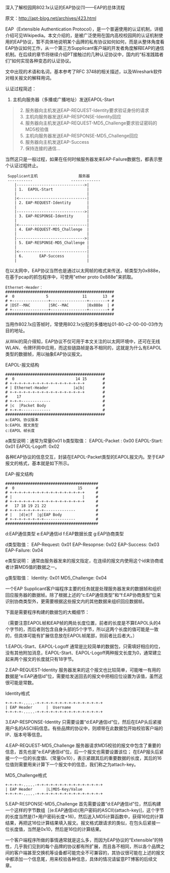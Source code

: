 深入了解校园网802.1x认证的EAP协议(1)——EAP的总体流程

原文：http://apt-blog.net/archives/423.html

EAP（Extensible Authentication Protocol），是一个普遍使用的认证机制，详细介绍可见Wikipedia。本文介绍的，是被广泛使用在国内高校校园网的认证机制使用的EAP协议，暂不具体地说明某个品牌的私有协议如何如何，而是从整体角度看EAP协议如何工作，从一个第三方Supplicant客户端的开发者角度解释EAP的通信机制。在后续的章节将继续介绍PT接触过的几种认证协议中，国内的“标准践踏者们”如何实现各种变态的认证协议。

文中出现的术语和名词，基本参考了RFC 3748的相关描述，以及Wireshark软件对相关报文的解释用词。

认证过程简述：

  1. 主机向服务器（多播或广播地址）发送EAPOL-Start
> 2. 服务器向主机发送EAP-REQUEST-Identity要求验证身份的请求
> 3. 主机向服务器发送EAP-RESPONSE-Identity回应
> 4. 服务器向主机发送EAP-REQUEST-MD5\_Challenge要求验证密码的MD5校验值
> 5. 主机向服务器发送EAP-RESPONSE-MD5\_Challenge回应
> 6. 服务器向主机发送EAP-Success
> 7. 保持连接的通信...

当然这只是一般过程，如果在任何时候服务器发来EAP-Failure数据包，都表示整个认证过程终止。
```
 Supplicant主机                  服务器
 -----------                 -------------
    |------------------------------>|
    | 1.  EAPOL-Start               |
    |                               |
    |<------------------------------|
    | 2. EAP-REQUEST-Identity       |
    |                               |
    |------------------------------>|
    | 3. EAP-RESPONSE-Identity      |
    |                               |
    |<------------------------------|
    | 4. EAP-REQUEST-MD5_Challenge  |
    |                               |
    |------------------------------>|
    | 5. EAP-RESPONSE-MD5_Challenge |
    |                               |
    |<------------------------------|
    | 6.       EAP-Success          |
    |                               |
```
在以太网中，EAP协议当然也是通过以太网帧的格式来传送，帧类型为0x888e，在基于pcap的抓包程序中，可使用"ether proto 0x888e"来抓取。
```
Ethernet-Header：
################################################
#  0              5               11       13  #
# +----------------+----------------+--------+ #
# |DST--MAC        |SRC--MAC        |0x888e  | #
# +----------------+----------------+--------+ #
################################################
```

当用作802.1x应答帧时，常使用802.1x分配的多播地址01-80-c2-00-00-03作为目的地址。

从Wiki的简介得知，EAP协议不仅可用于本文关注的以太网环境中，还可在无线WLAN、令牌环网中应用，而这些链路帧是各不相同的，这就是为什么有EAPOL类型的数据帧，用以抽象EAP协议报文。

EAPOL-报文结构
```
############################################
#  0                           14 15       #
# +-+-+-+-+-+-+-+-+-+-+-+-+-+-+-+-+        #
# | Ethernet-Header           |a|b|        #
# +-+-+-+-+-+-+-+-+-+-+-+-+-+-+-+-+        #
#    17                                    #
# +-+-+-------------                       #
# |c  |Packet Body                         #
# +-+-+-------------                       #
############################################
a:EAPOL 协议版本
b:EAPOL 报文类型
c:EAPOL 帧长度
```
a类型说明：通常为常量0x01
b类型取值：
EAPOL-Packet :   0x00
EAPOL-Start:     0x01
EAPOL-Logoff:    0x02

各种EAP协议的信息交互，封装在EAPOL-Packet类型的EAPOL报文内。至于EAP报文的格式，基本就是如下所示。

EAP-报文结构
```
#########################################
#  0                            15      #
# +-+-+-+-+-+-+-+-+-+-+-+-+-+-+-+-+     #
# |                               |     #
# +-+-+-+-+-+-+-+-+-+-+-+-+-+-+-+-+     #
#   17 18 19 21 22                      #
# +-+-+-+-+-+-+-+--------------         #
# |   |d|e|f  |g|EAP Body               #
# +-+-+-+-+-+-+-+--------------         #
#########################################
```
d:EAP通信类型
e:EAP通信id
f:EAP数据长度
g:EAP协商类型

d类型取值：
EAP-Request:  0x01
EAP-Resopnse: 0x02
EAP-Success:  0x03
EAP-Failure:  0x04

e类型说明：
通常由服务器发来的报文指定，在连续的报文内使用这个id来协商或者计算MD5值的数据之一。

g类型取值：
Identity:        0x01
MD5\_Challenge:   0x04

一个EAP Supplicant客户端程序主要的任务就是处理服务器发来的数据帧和组织回应服务器的数据帧。除了根据上述的“c:EAP通信类型”和“f:EAP协商类型”位来识别协商类型外，更需要根据这些报文内的其他数据来组织回应数据帧。

下面是需要程序构建的数据包的大概细节：

（需要注意EAPOL帧和EAP帧的两处长度位置，前者的长度是不算EAPOL头的4个字节的，而后者则包含自身头部的5个字节，所以这两个长度的值可能是一致的，但具体可能有扩展信息放在EAPOL帧尾部，则前者比后者大。）

1.EAPOL-Start、EAPOL-Logoff
通常是比较简单的数据包，只需填好相应的位，没有其他附加消息，EAPOL-Start、EAPOL-Logoff两种报文长度为0，通常建立起来两个报文的长度就只有18字节。

2.EAP-REQUEST-Identity
服务器发来的这个报文也比较简单，可能唯一有用的数据是“e:EAP通信id”位，需要给发送回去的报文中把相应位设置为该值，虽然这很可能是常数。

Identity格式
```
+-+-+-+-.....-+-+-+-+-+-+-+-+-+-+-+-+-+-+-+
| EAP Header      |  Username
+-+-+-+-.....-+-+-+-+-+-+-+-+-+-+-+-+-+-+-+
```
3.EAP-RESPONSE-Identity
只需要设置“d:EAP通信id”位，然后在EAP头后紧接用户名的ASCII码信息。有些品牌的协议中，则顺带在此数据包开始校验客户端的IP、版本号等信息。

4.EAP-REQUEST-MD5\_Challenge
服务器请求MD5校验的报文中包含了重要的信息，首先也是“e:EAP通信id”位，后一个报文也需要设置该位；
在EAP报头后紧接一个一位的长度值L（常量0x10），表示紧跟其后的重要数据的长度，其后的16位值则需要用来计算下一个报文中的信息，我们称之为attach-key。

MD5\_Challenge格式
```
+-+-+-+-.....-+-+-+-+-+-+-+-+-+-+-+-+-+-+-+
| EAP Header      |L|MD5-Key/Value
+-+-+-+-.....-+-+-+-+-+-+-+-+-+-+-+-+-+-+-+
```
5.EAP-RESPONSE-MD5\_Challenge
首先需要设置“d:EAP通信id”位，然后构建一个这样的字节数组［(e:EAP通信id)(用户密码的ASCII)(attach-key)]，这个字节的长度当然是(1+用户密码长度+16)，然后送入MD5计算函数中，获得16位的计算结果，再把这16位计算结果填入报文。报文格式跟请求的类似，在包头后紧接一位长度值，当然是0x10，然后是16位的计算结果。

一个客户端程序所做的事情通常就是这么多，而因为EAP协议的“Extensible”的特性，几乎我们见到的每个品牌的协议都有所扩展，而且各不相同，所以各个品牌之间的客户端甚至交换机等设备都可能完全不可兼容的，其协议很可能在上述的报文中都添加一个信息尾，用来校验各种信息，具体的情况请留意PT博客的后续文章。